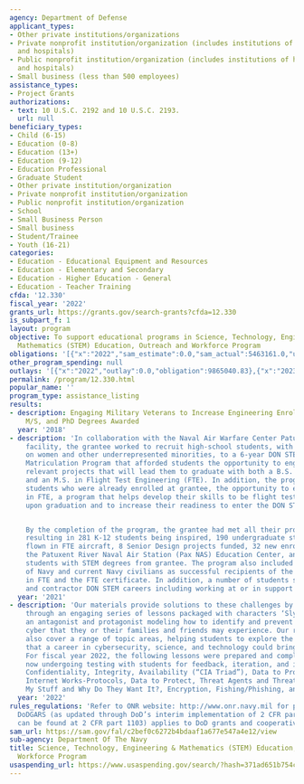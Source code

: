 ```yaml
---
agency: Department of Defense
applicant_types:
- Other private institutions/organizations
- Private nonprofit institution/organization (includes institutions of higher education
  and hospitals)
- Public nonprofit institution/organization (includes institutions of higher education
  and hospitals)
- Small business (less than 500 employees)
assistance_types:
- Project Grants
authorizations:
- text: 10 U.S.C. 2192 and 10 U.S.C. 2193.
  url: null
beneficiary_types:
- Child (6-15)
- Education (0-8)
- Education (13+)
- Education (9-12)
- Education Professional
- Graduate Student
- Other private institution/organization
- Private nonprofit institution/organization
- Public nonprofit institution/organization
- School
- Small Business Person
- Small business
- Student/Trainee
- Youth (16-21)
categories:
- Education - Educational Equipment and Resources
- Education - Elementary and Secondary
- Education - Higher Education - General
- Education - Teacher Training
cfda: '12.330'
fiscal_year: '2022'
grants_url: https://grants.gov/search-grants?cfda=12.330
is_subpart_f: 1
layout: program
objective: To support educational programs in Science, Technology, Engineering and
  Mathematics (STEM) Education, Outreach and Workforce Program
obligations: '[{"x":"2022","sam_estimate":0.0,"sam_actual":5463161.0,"usa_spending_actual":18198988.59},{"x":"2023","sam_estimate":4944726.0,"sam_actual":0.0,"usa_spending_actual":24534822.24},{"x":"2024","sam_estimate":4980000.0,"sam_actual":0.0,"usa_spending_actual":55291207.82}]'
other_program_spending: null
outlays: '[{"x":"2022","outlay":0.0,"obligation":9865040.83},{"x":"2023","outlay":0.0,"obligation":17196288.82},{"x":"2024","outlay":0.0,"obligation":31962463.6}]'
permalink: /program/12.330.html
popular_name: ''
program_type: assistance_listing
results:
- description: Engaging Military Veterans to Increase Engineering Enrollment and B/S,
    M/S, and PhD Degrees Awarded
  year: '2018'
- description: 'In collaboration with the Naval Air Warfare Center Patuxent River
    facility, the grantee worked to recruit high-school students, with an emphasis
    on women and other underrepresented minorities, to a 6-year DON STEM Workforce
    Matriculation Program that afforded students the opportunity to engage in DON
    relevant projects that will lead them to graduate with both a B.S. in a STEM major
    and an M.S. in Flight Test Engineering (FTE). In addition, the program allowed
    students who were already enrolled at grantee, the opportunity to earn a certificate
    in FTE, a program that helps develop their skills to be flight test-ready engineers
    upon graduation and to increase their readiness to enter the DON STEM workforce.


    By the completion of the program, the grantee had met all their program goals,
    resulting in 281 K-12 students being inspired, 190 undergraduate students being
    flown in FTE aircraft, 8 Senior Design projects funded, 32 new enrollments at
    the Patuxent River Naval Air Station (Pax NAS) Education Center, and numerous
    students with STEM degrees from grantee. The program also included uniformed members
    of Navy and current Navy civilians as successful recipients of the M.S. degree
    in FTE and the FTE certificate. In addition, a number of students selected civilian
    and contractor DON STEM careers including working at or in support of Pax NAS.'
  year: '2021'
- description: 'Our materials provide solutions to these challenges by taking students
    through an engaging series of lessons packaged with characters ‘Slybert’ and ‘Cybert’
    an antagonist and protagonist modeling how to identify and prevent threats in
    cyber that they or their families and friends may experience. Our resource materials
    also cover a range of topic areas, helping students to explore the range of content
    that a career in cybersecurity, science, and technology could bring for them.
    For fiscal year 2022, the following lessons were prepared and completed and are
    now undergoing testing with students for feedback, iteration, and improvement:
    Confidentiality, Integrity, Availability (“CIA Triad”), Data to Protect, How the
    Internet Works-Protocols, Data to Protect, Threat Agents and Threats: Who Wants
    My Stuff and Why Do They Want It?, Encryption, Fishing/Phishing, and Hashing.'
  year: '2022'
rules_regulations: 'Refer to ONR website: http://www.onr.navy.mil for program announcements.   The
  DoDGARS (as updated through DoD’s interim implementation of 2 CFR part 200 which
  can be found at 2 CFR part 1103) applies to DoD grants and cooperative agreements.'
sam_url: https://sam.gov/fal/c2bef0c6272b4bdaaf1a677e547a4e12/view
sub-agency: Department Of The Navy
title: Science, Technology, Engineering & Mathematics (STEM) Education, Outreach and
  Workforce Program
usaspending_url: https://www.usaspending.gov/search/?hash=371ad651b754c674911ddebbf4d89185
---
```

